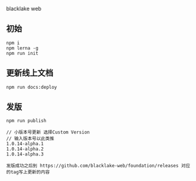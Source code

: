 blacklake web

## 初始

```
npm i
npm lerna -g
npm run init

```

## 更新线上文档

```
npm run docs:deploy

```

## 发版

```
npm run publish

// 小版本号更新 选择Custom Version
// 输入版本号以此类推
1.0.14-alpha.1
1.0.14-alpha.2
1.0.14-alpha.3

发版成功之后到 https://github.com/blacklake-web/foundation/releases 对应的tag写上更新的内容

```
